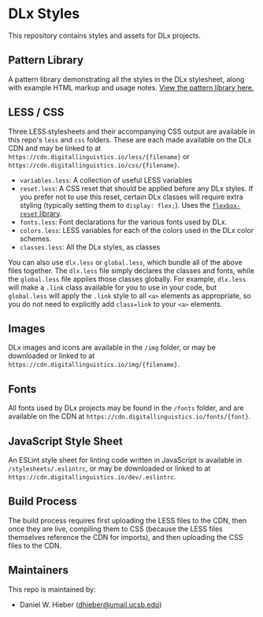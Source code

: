# DLx Styles
This repository contains styles and assets for DLx projects.

## Pattern Library
A pattern library demonstrating all the styles in the DLx stylesheet, along with example HTML markup and usage notes. [View the pattern library here.][1]

## LESS / CSS
Three LESS stylesheets and their accompanying CSS output are available in this repo's `less` and `css` folders. These are each made available on the DLx CDN and may be linked to at `https://cdn.digitallinguistics.io/less/{filename}` or `https://cdn.digitallinguistics.io/css/{filename}`.

- `variables.less`: A collection of useful LESS variables
- `reset.less`:     A CSS reset that should be applied before any DLx styles. If you prefer not to use this reset, certain DLx classes will require extra styling (typically setting them to `display: flex;`). Uses the [`flexbox-reset` library][2].
- `fonts.less`:     Font declarations for the various fonts used by DLx.
- `colors.less`:    LESS variables for each of the colors used in the DLx color schemes.
- `classes.less`:   All the DLx styles, as classes

You can also use `dlx.less` or `global.less`, which bundle all of the above files together. The `dlx.less` file simply declares the classes and fonts, while the `global.less` file applies those classes globally. For example, `dlx.less` will make a `.link` class available for you to use in your code, but `global.less` will apply the `.link` style to all `<a>` elements as appropriate, so you do not need to explicitly add `class=link` to your `<a>` elements.

## Images
DLx images and icons are available in the `/img` folder, or may be downloaded or linked to at `https://cdn.digitallinguistics.io/img/{filename}`.

## Fonts
All fonts used by DLx projects may be found in the `/fonts` folder, and are available on the CDN at `https://cdn.digitallinguistics.io/fonts/{font}`.

## JavaScript Style Sheet
An ESLint style sheet for linting code written in JavaScript is available in `/stylesheets/.eslintrc`, or may be downloaded or linked to at `https://cdn.digitallinguistics.io/dev/.eslintrc`.

## Build Process
The build process requires first uploading the LESS files to the CDN, then once they are live, compiling them to CSS (because the LESS files themselves reference the CDN for imports), and then uploading the CSS files to the CDN.

## Maintainers
This repo is maintained by:
- Daniel W. Hieber ([dhieber@umail.ucsb.edu](mailto:dhieber@umail.ucsb.edu))

[1]: https://styles.digitallinguistics.io/
[2]: https://yarnpkg.com/en/package/flexbox-reset
